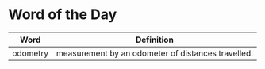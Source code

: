 # Word of the Day

|Word|Definition|
|---|---|
|odometry|measurement by an odometer of distances travelled.|